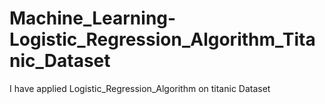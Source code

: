 # Machine_Learning-Logistic_Regression_Algorithm_Titanic_Dataset
I have applied Logistic_Regression_Algorithm on titanic Dataset
